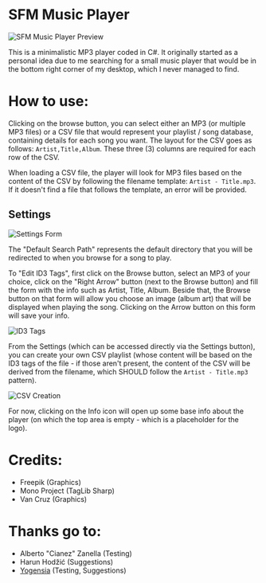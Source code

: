 # SFM Music Player

![](https://i.imgur.com/NGc4PtL.png "SFM Music Player Preview")

This is a minimalistic MP3 player coded in C#. It originally started as a personal idea due to me searching for a small music player that would be in the bottom right corner of my desktop, which I never managed to find.

# How to use:

Clicking on the browse button, you can select either an MP3 (or multiple MP3 files) or a CSV file that would represent your playlist / song database, containing details for each song you want. The layout for the CSV goes as follows: `Artist,Title,Album`. These three (3) columns are required for each row of the CSV.

When loading a CSV file, the player will look for MP3 files based on the content of the CSV by following the filename template: `Artist - Title.mp3`. If it doesn't find a file that follows the template, an error will be provided.

## Settings

![](https://i.imgur.com/GTB1HTU.png "Settings Form")


The "Default Search Path" represents the default directory that you will be redirected to when you browse for a song to play.

To "Edit ID3 Tags", first click on the Browse button, select an MP3 of your choice, click on the "Right Arrow" button (next to the Browse button) and fill the form with the info such as Artist, Title, Album. Beside that, the Browse button on that form will allow you choose an image (album art) that will be displayed when playing the song. Clicking on the Arrow button on this form will save your info.

![](https://i.imgur.com/KYCU7Uz.png "ID3 Tags")

From the Settings (which can be accessed directly via the Settings button), you can create your own CSV playlist (whose content will be based on the ID3 tags of the file - if those aren't present, the content of the CSV will be derived from the filename, which SHOULD follow the `Artist - Title.mp3` pattern).

![](https://i.imgur.com/Y0bzkpf.png "CSV Creation")

For now, clicking on the Info icon will open up some base info about the player (on which the top area is empty - which is a placeholder for the logo).

# Credits:

- Freepik (Graphics)
- Mono Project (TagLib Sharp)
- Van Cruz (Graphics)

# Thanks go to:

- Alberto "Cianez" Zanella (Testing)
- Harun Hodžić (Suggestions)
- [Yogensia](https://github.com/yogensia) (Testing, Suggestions)
